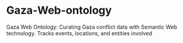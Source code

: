 # Gaza-Web-ontology
Gaza Web Ontology: Curating Gaza conflict data with Semantic Web technology. Tracks events, locations, and entities involved
